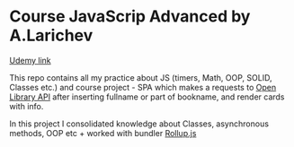 # Course JavaScrip Advanced by A.Larichev

[Udemy link](https://www.udemy.com/course/javascript-advance/)

This repo contains all my practice about JS (timers, Math, OOP, SOLID, Classes etc.) and course project - SPA which makes a requests to [Open Library API](https://openlibrary.org/) after inserting fullname or part of bookname, and render cards with info.

In this project I consolidated knowledge about Classes, asynchronous methods, OOP etc + worked with bundler [Rollup.js](https://rollupjs.org/)